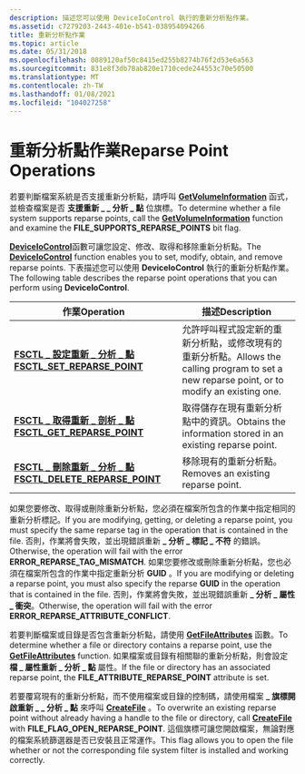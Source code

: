 ```yaml
---
description: 描述您可以使用 DeviceIoControl 執行的重新分析點作業。
ms.assetid: c7279203-2443-401e-b541-038954094266
title: 重新分析點作業
ms.topic: article
ms.date: 05/31/2018
ms.openlocfilehash: 0889120af50c8415ed255b8274b76f2d53e6a563
ms.sourcegitcommit: 831e8f3db78ab820e1710cede244553c70e50500
ms.translationtype: MT
ms.contentlocale: zh-TW
ms.lasthandoff: 01/08/2021
ms.locfileid: "104027258"
---
```

# <a name="reparse-point-operations"></a><span data-ttu-id="dfd50-103">重新分析點作業</span><span class="sxs-lookup"><span data-stu-id="dfd50-103">Reparse Point Operations</span></span>

<span data-ttu-id="dfd50-104">若要判斷檔案系統是否支援重新分析點，請呼叫 [**GetVolumeInformation**](/windows/desktop/api/FileAPI/nf-fileapi-getvolumeinformationa) 函式，並檢查檔案是否 **支援重新 \_ \_ 分析 \_ 點** 位旗標。</span><span class="sxs-lookup"><span data-stu-id="dfd50-104">To determine whether a file system supports reparse points, call the [**GetVolumeInformation**](/windows/desktop/api/FileAPI/nf-fileapi-getvolumeinformationa) function and examine the **FILE\_SUPPORTS\_REPARSE\_POINTS** bit flag.</span></span>

<span data-ttu-id="dfd50-105">[**DeviceIoControl**](/windows/desktop/api/ioapiset/nf-ioapiset-deviceiocontrol)函數可讓您設定、修改、取得和移除重新分析點。</span><span class="sxs-lookup"><span data-stu-id="dfd50-105">The [**DeviceIoControl**](/windows/desktop/api/ioapiset/nf-ioapiset-deviceiocontrol) function enables you to set, modify, obtain, and remove reparse points.</span></span> <span data-ttu-id="dfd50-106">下表描述您可以使用 **DeviceIoControl** 執行的重新分析點作業。</span><span class="sxs-lookup"><span data-stu-id="dfd50-106">The following table describes the reparse point operations that you can perform using **DeviceIoControl**.</span></span>



| <span data-ttu-id="dfd50-107">作業</span><span class="sxs-lookup"><span data-stu-id="dfd50-107">Operation</span></span>                                                           | <span data-ttu-id="dfd50-108">描述</span><span class="sxs-lookup"><span data-stu-id="dfd50-108">Description</span></span>                                                                                     |
|---------------------------------------------------------------------|-------------------------------------------------------------------------------------------------|
| [<span data-ttu-id="dfd50-109">**FSCTL \_ 設定重新 \_ 分析 \_ 點**</span><span class="sxs-lookup"><span data-stu-id="dfd50-109">**FSCTL\_SET\_REPARSE\_POINT**</span></span>](/windows/win32/api/winioctl/ni-winioctl-fsctl_set_reparse_point)       | <span data-ttu-id="dfd50-110">允許呼叫程式設定新的重新分析點，或修改現有的重新分析點。</span><span class="sxs-lookup"><span data-stu-id="dfd50-110">Allows the calling program to set a new reparse point, or to modify an existing one.</span></span><br/> |
| [<span data-ttu-id="dfd50-111">**FSCTL \_ 取得重新 \_ 剖析 \_ 點**</span><span class="sxs-lookup"><span data-stu-id="dfd50-111">**FSCTL\_GET\_REPARSE\_POINT**</span></span>](/windows/win32/api/winioctl/ni-winioctl-fsctl_get_reparse_point)       | <span data-ttu-id="dfd50-112">取得儲存在現有重新分析點中的資訊。</span><span class="sxs-lookup"><span data-stu-id="dfd50-112">Obtains the information stored in an existing reparse point.</span></span><br/>                         |
| [<span data-ttu-id="dfd50-113">**FSCTL \_ 刪除重新 \_ 分析 \_ 點**</span><span class="sxs-lookup"><span data-stu-id="dfd50-113">**FSCTL\_DELETE\_REPARSE\_POINT**</span></span>](/windows/win32/api/winioctl/ni-winioctl-fsctl_delete_reparse_point) | <span data-ttu-id="dfd50-114">移除現有的重新分析點。</span><span class="sxs-lookup"><span data-stu-id="dfd50-114">Removes an existing reparse point.</span></span><br/>                                                   |



 

<span data-ttu-id="dfd50-115">如果您要修改、取得或刪除重新分析點，您必須在檔案所包含的作業中指定相同的重新分析標記。</span><span class="sxs-lookup"><span data-stu-id="dfd50-115">If you are modifying, getting, or deleting a reparse point, you must specify the same reparse tag in the operation that is contained in the file.</span></span> <span data-ttu-id="dfd50-116">否則，作業將會失敗，並出現錯誤重新 **\_ 分析 \_ 標記 \_ 不符** 的錯誤。</span><span class="sxs-lookup"><span data-stu-id="dfd50-116">Otherwise, the operation will fail with the error **ERROR\_REPARSE\_TAG\_MISMATCH**.</span></span> <span data-ttu-id="dfd50-117">如果您要修改或刪除重新分析點，您也必須在檔案所包含的作業中指定重新分析 **GUID** 。</span><span class="sxs-lookup"><span data-stu-id="dfd50-117">If you are modifying or deleting a reparse point, you must also specify the reparse **GUID** in the operation that is contained in the file.</span></span> <span data-ttu-id="dfd50-118">否則，作業將會失敗，並出現錯誤重新 **\_ 分析 \_ 屬性 \_ 衝突**。</span><span class="sxs-lookup"><span data-stu-id="dfd50-118">Otherwise, the operation will fail with the error **ERROR\_REPARSE\_ATTRIBUTE\_CONFLICT**.</span></span>

<span data-ttu-id="dfd50-119">若要判斷檔案或目錄是否包含重新分析點，請使用 [**GetFileAttributes**](/windows/desktop/api/FileAPI/nf-fileapi-getfileattributesa) 函數。</span><span class="sxs-lookup"><span data-stu-id="dfd50-119">To determine whether a file or directory contains a reparse point, use the [**GetFileAttributes**](/windows/desktop/api/FileAPI/nf-fileapi-getfileattributesa) function.</span></span> <span data-ttu-id="dfd50-120">如果檔案或目錄有相關聯的重新分析點，則會設定 **檔 \_ 屬性重新 \_ 分析 \_ 點** 屬性。</span><span class="sxs-lookup"><span data-stu-id="dfd50-120">If the file or directory has an associated reparse point, the **FILE\_ATTRIBUTE\_REPARSE\_POINT** attribute is set.</span></span>

<span data-ttu-id="dfd50-121">若要覆寫現有的重新分析點，而不使用檔案或目錄的控制碼，請使用檔案 **\_ 旗標開啟重新 \_ \_ 分析 \_ 點** 來呼叫 [**CreateFile**](/windows/desktop/api/FileAPI/nf-fileapi-createfilea) 。</span><span class="sxs-lookup"><span data-stu-id="dfd50-121">To overwrite an existing reparse point without already having a handle to the file or directory, call [**CreateFile**](/windows/desktop/api/FileAPI/nf-fileapi-createfilea) with **FILE\_FLAG\_OPEN\_REPARSE\_POINT**.</span></span> <span data-ttu-id="dfd50-122">這個旗標可讓您開啟檔案，無論對應的檔案系統篩選器是否已安裝且正常運作。</span><span class="sxs-lookup"><span data-stu-id="dfd50-122">This flag allows you to open the file whether or not the corresponding file system filter is installed and working correctly.</span></span>

 

